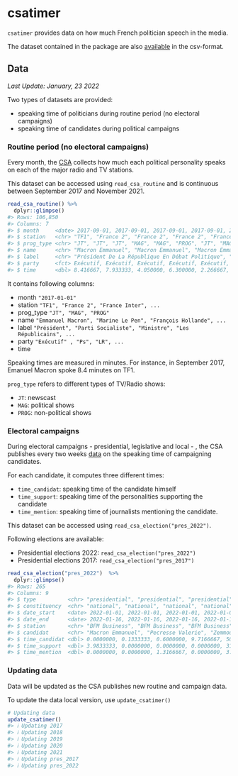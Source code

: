 
<!-- README.md is generated from README.Rmd. Please edit that file -->

# csatimer

`csatimer` provides data on how much French politician speech in the
media.

The dataset contained in the package are also
[available](https://github.com/benjaminguinaudeau/csatimer/tree/master/inst/csv)
in the csv-format.

## Data

*Last Update: January, 23 2022*

Two types of datasets are provided:

-   speaking time of politicians during routine period (no electoral
    campaigns)
-   speaking time of candidates during political campaigns

### Routine period (no electoral campaigns)

Every month, the [CSA](https://www.csa.fr/csapluralisme/tableau)
collects how much each political personality speaks on each of the major
radio and TV stations.

This dataset can be accessed using `read_csa_routine` and is continuous
between September 2017 and November 2021.

``` r
read_csa_routine() %>%
  dplyr::glimpse()
#> Rows: 106,850
#> Columns: 7
#> $ month     <date> 2017-09-01, 2017-09-01, 2017-09-01, 2017-09-01, 2017-09-01,…
#> $ station   <chr> "TF1", "France 2", "France 2", "France 2", "France 2", "Fran…
#> $ prog_type <chr> "JT", "JT", "JT", "MAG", "MAG", "PROG", "JT", "MAG", "JT", "…
#> $ name      <chr> "Macron Emmanuel", "Macron Emmanuel", "Macron Emmanuel", "Ma…
#> $ label     <chr> "Président De La République En Débat Politique", "Président …
#> $ party     <fct> Exécutif, Exécutif, Exécutif, Exécutif, Exécutif, Exécutif, …
#> $ time      <dbl> 8.416667, 7.933333, 4.050000, 6.300000, 2.266667, 3.500000, …
```

It contains following columns:

-   month <date> `"2017-01-01"`
-   station <chr> `"TF1", "France 2", "France Inter", ...`
-   prog\_type <chr> `"JT", "MAG", "PROG"`
-   name <chr>
    `"Emmanuel Macron", "Marine Le Pen", "François Hollande", ...`
-   label <chr>
    `"Président", "Parti Socialiste", "Ministre", "Les Républicains", ...`
-   party <chr> `"Exécutif" , "Ps", "LR", ...`
-   time <dbl>

Speaking times are measured in minutes. For instance, in September 2017,
Emanuel Macron spoke 8.4 minutes on TF1.

`prog_type` refers to different types of TV/Radio shows:

-   `JT`: newscast
-   `MAG`: political shows
-   `PROG`: non-political shows

### Electoral campaigns

During electoral campaigns - presidential, legislative and local - , the
CSA publishes every two weeks
[data](https://www.csa.fr/Proteger/Garantie-des-droits-et-libertes/Proteger-le-pluralisme-politique/Pendant-une-election)
on the speaking time of campaigning candidates.

For each candidate, it computes three different times:

-   `time_candidat`: speaking time of the candidate himself
-   `time_support`: speaking time of the personalities supporting the
    candidate
-   `time_mention`: speaking time of journalists mentioning the
    candidate.

This dataset can be accessed using `read_csa_election("pres_2022")`.

Following elections are available:

-   Presidential elections 2022: `read_csa_election("pres_2022")`
-   Presidential elections 2017: `read_csa_election("pres_2017")`

``` r
read_csa_election("pres_2022")  %>%
  dplyr::glimpse()
#> Rows: 265
#> Columns: 9
#> $ type          <chr> "presidential", "presidential", "presidential", "preside…
#> $ constituency  <chr> "national", "national", "national", "national", "nationa…
#> $ date_start    <date> 2022-01-01, 2022-01-01, 2022-01-01, 2022-01-01, 2022-01…
#> $ date_end      <date> 2022-01-16, 2022-01-16, 2022-01-16, 2022-01-16, 2022-01…
#> $ station       <chr> "BFM Business", "BFM Business", "BFM Business", "BFM TV"…
#> $ candidat      <chr> "Macron Emmanuel", "Pecresse Valerie", "Zemmour Eric", "…
#> $ time_candidat <dbl> 0.0000000, 0.1333333, 0.6000000, 9.7166667, 50.9166667, …
#> $ time_support  <dbl> 3.9833333, 0.0000000, 0.0000000, 0.0000000, 31.0500000, …
#> $ time_mention  <dbl> 0.0000000, 0.0000000, 1.3166667, 0.0000000, 3.0666667, 1…
```

### Updating data

Data will be updated as the CSA publishes new routine and campaign data.

To update the data local version, use `update_csatimer()`

``` r
# Updating data
update_csatimer()
#> ℹ Updating 2017
#> ℹ Updating 2018
#> ℹ Updating 2019
#> ℹ Updating 2020
#> ℹ Updating 2021
#> ℹ Updating pres_2017
#> ℹ Updating pres_2022
```
